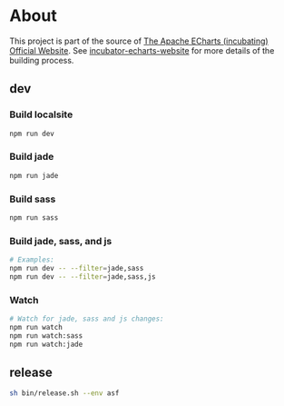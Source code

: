 # About

This project is part of the source of [The Apache ECharts (incubating) Official Website](https://echarts.apache.org/). See [incubator-echarts-website](https://github.com/apache/incubator-echarts-website) for more details of the building process.

## dev

### Build localsite

```sh
npm run dev
```

### Build jade

```sh
npm run jade
```

### Build sass

```sh
npm run sass
```

### Build jade, sass, and js

```sh
# Examples:
npm run dev -- --filter=jade,sass
npm run dev -- --filter=jade,sass,js
```

### Watch

```sh
# Watch for jade, sass and js changes:
npm run watch
npm run watch:sass
npm run watch:jade
```

## release

```sh
sh bin/release.sh --env asf
```
